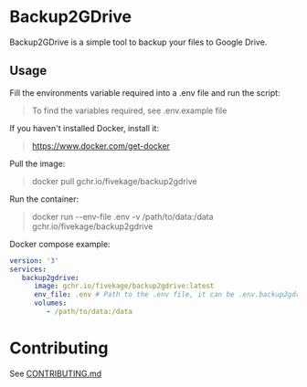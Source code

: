 # Backup2GDrive

Backup2GDrive is a simple tool to backup your files to Google Drive.

## Usage

Fill the environments variable required into a .env file and run the script:
> To find the variables required, see .env.example file

If you haven't installed Docker, install it:
> https://www.docker.com/get-docker

Pull the image:
> docker pull gchr.io/fivekage/backup2gdrive

Run the container:
> docker run --env-file .env -v /path/to/data:/data gchr.io/fivekage/backup2gdrive

Docker compose example:
```yaml
version: '3'
services:
   backup2gdrive:
      image: gchr.io/fivekage/backup2gdrive:latest
      env_file: .env # Path to the .env file, it can be .env.backup2gdrive if you want to use a different name
      volumes:
         - /path/to/data:/data
```

# Contributing

See [CONTRIBUTING.md](CONTRIBUTING.md)